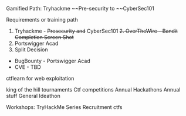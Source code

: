 Gamified Path:
Tryhackme
~~Pre-security to ~~CyberSec101

Requirements or training path
1. Tryhackme - ~~Presecurity and~~ CyberSec101
~~2. OverTheWire - Bandit Completion Screen Shot~~
2. Portswigger Acad
3. Split Decision
- BugBounty - Portswigger Acad
- CVE - TBD

ctflearn for web exploitation


king of the hill tournaments
Ctf competitions
Annual Hackathons
Annual stuff
General Ideathon

Workshops:
TryHackMe Series
Recruitment ctfs